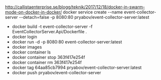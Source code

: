 http://callistaenterprise.se/blogg/teknik/2017/12/18/docker-in-swarm-mode-on-docker-in-docker/
docker service create --name event-collector-server  --detach=false -p 8080:80 pryabov/event-collector-server:latest


- docker build -t event-collector-server -f EventCollectorServer.Api/Dockerfile .
- docker login
- docker run -d -p 8080:80 event-collector-server:latest
- docker images
- docker container ls
- docker container stop 363f417e254f
- docker container rm 363f417e254f
- docker tag 64aa85cb7994 pryabov/event-collector-server:latest
- docker push pryabov/event-collector-server
